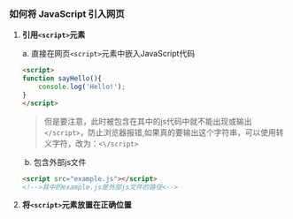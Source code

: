 ### 如何将 JavaScript 引入网页
1. **引用`<script>`元素**

     a.   直接在网页`<script>`元素中嵌入JavaScript代码

    ```html
    <script>
    function sayHello(){
	    console.log('Hello!');
	}
    </script>
    ```
     
     >但是要注意，此时被包含在其中的js代码中就不能出现或输出`</script>`，防止浏览器报错,如果真的要输出这个字符串，可以使用转义字符，改为：`<\/script>`
     
	​    b.   包含外部js文件
	```html
	<script src="example.js"></script>
	<!-->其中的example.js是外部js文件的路径<-->
	```

2. **将`<script>`元素放置在正确位置** 
	